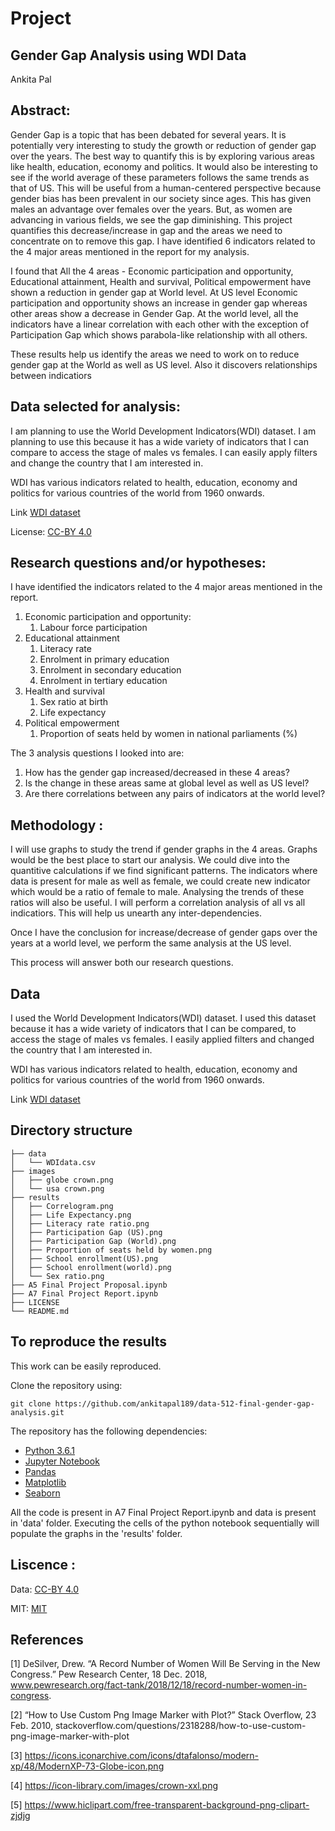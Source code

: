
# Project
## Gender Gap Analysis using WDI Data
Ankita Pal

## Abstract: 

Gender Gap is a topic that has been debated for several years. It is potentially very interesting to study the growth or reduction of gender gap over the years. The best way to quantify this is by exploring various areas like health, education, economy and politics. It would also be interesting to see if the world average of these parameters follows the same trends as that of US. This will be useful from a human-centered perspective because gender bias has been prevalent in our society since ages. This has given males an advantage over females over the years. But, as women are advancing in various fields, we see the gap diminishing. This project quantifies this decrease/increase in gap and the areas we need to concentrate on to remove this gap. I have identified 6 indicators related to the 4 major areas mentioned in the report for my analysis.

I found that All the 4 areas - Economic participation and opportunity, Educational attainment, Health and survival, Political empowerment have shown a reduction in gender gap at World level. At US level Economic participation and opportunity shows an increase in gender gap whereas other areas show a decrease in Gender Gap. At the world level, all the indicators have a linear correlation with each other with the exception of Participation Gap which shows parabola-like relationship with all others.

These results help us identify the areas we need to work on to reduce gender gap at the World as well as US level. Also it discovers relationships between indicatiors
## Data selected for analysis: 

I am planning to use the World Development Indicators(WDI) dataset. I am planning to use this because it has a wide variety of indicators that I can compare to access the stage of males vs females. I can easily apply filters and change the country that I am interested in.

WDI has various indicators related to health, education, economy and politics for various countries of the world from 1960 onwards.

Link [WDI dataset](https://datacatalog.worldbank.org/dataset/world-development-indicators)

License: [CC-BY 4.0](https://datacatalog.worldbank.org/public-licenses#cc-by)


## Research questions and/or hypotheses:

I have identified the indicators related to the 4 major areas mentioned in the report.
 1. Economic participation and opportunity:
     1. Labour force participation
 2. Educational attainment
     1. Literacy rate
     2. Enrolment in primary education
     3. Enrolment in secondary education
     4. Enrolment in tertiary education
 3. Health and survival
     1. Sex ratio at birth
     2. Life expectancy
 4. Political empowerment
     1. Proportion of seats held by women in national parliaments (%)
     
The 3 analysis questions I looked into are:
1. How has the gender gap increased/decreased in these 4 areas?
2. Is the change in these areas same at global level as well as US level?
3. Are there correlations between any pairs of indicators at the world level?

 
## Methodology :

I will use graphs to study the trend if gender graphs in the 4 areas. Graphs would be the best place to start our analysis. We could dive into the quantitive calculations if we find significant patterns. The indicators where data is present for male as well as female, we could create new indicator which would be a ratio of female to male. Analysing the trends of these ratios will also be useful. I will perform a correlation analysis of all vs all indicatiors. This will help us unearth any inter-dependencies.

Once I have the conclusion for increase/decrease of gender gaps over the years at a world level, we perform the same analysis at the US level. 

This process will answer both our research questions.

## Data  

I used the World Development Indicators(WDI) dataset. I used this dataset because it has a wide variety of indicators that I can be compared, to access the stage of males vs females. I easily applied filters and changed the country that I am interested in.

WDI has various indicators related to health, education, economy and politics for various countries of the world from 1960 onwards.

Link [WDI dataset](https://datacatalog.worldbank.org/dataset/world-development-indicators)

## Directory structure  
    ├── data                    
    │   └── WDIdata.csv                         
    ├── images
	│	├── globe crown.png
	│	└── usa crown.png
	├── results
	│	├── Correlogram.png
	│	├── Life Expectancy.png
	│	├── Literacy rate ratio.png
	│	├── Participation Gap (US).png
	│	├── Participation Gap (World).png
	│	├── Proportion of seats held by women.png
	│	├── School enrollment(US).png
	│	├── School enrollment(world).png
	│	└── Sex ratio.png
	├── A5 Final Project Proposal.ipynb
	├── A7 Final Project Report.ipynb
	├── LICENSE
	└── README.md
	
## To reproduce the results

This work can be easily reproduced. 

Clone the repository using:

`git clone https://github.com/ankitapal189/data-512-final-gender-gap-analysis.git`

The repository has the following dependencies:

* [Python 3.6.1](https://www.python.org/downloads/release/python-361/)
* [Jupyter Notebook](https://jupyter.org/)
* [Pandas](https://pandas.pydata.org/)
* [Matplotlib](https://matplotlib.org/)
* [Seaborn](https://seaborn.pydata.org/)

All the code is present in A7 Final Project Report.ipynb and data is present in 'data' folder. Executing the cells of the python notebook sequentially will populate the graphs in the 'results' folder.

## Liscence : 

Data: [CC-BY 4.0](https://datacatalog.worldbank.org/public-licenses#cc-by)

MIT: [MIT](https://github.com/ankitapal189/data-512/blob/main/data-512-a1/LICENSE.md)<BR>

## References
[1] DeSilver, Drew. “A Record Number of Women Will Be Serving in the New Congress.” Pew Research Center, 18 Dec. 2018, www.pewresearch.org/fact-tank/2018/12/18/record-number-women-in-congress.

[2] “How to Use Custom Png Image Marker with Plot?” Stack Overflow, 23 Feb. 2010, stackoverflow.com/questions/2318288/how-to-use-custom-png-image-marker-with-plot

[3] https://icons.iconarchive.com/icons/dtafalonso/modern-xp/48/ModernXP-73-Globe-icon.png

[4] https://icon-library.com/images/crown-xxl.png

[5] https://www.hiclipart.com/free-transparent-background-png-clipart-zjdjg

